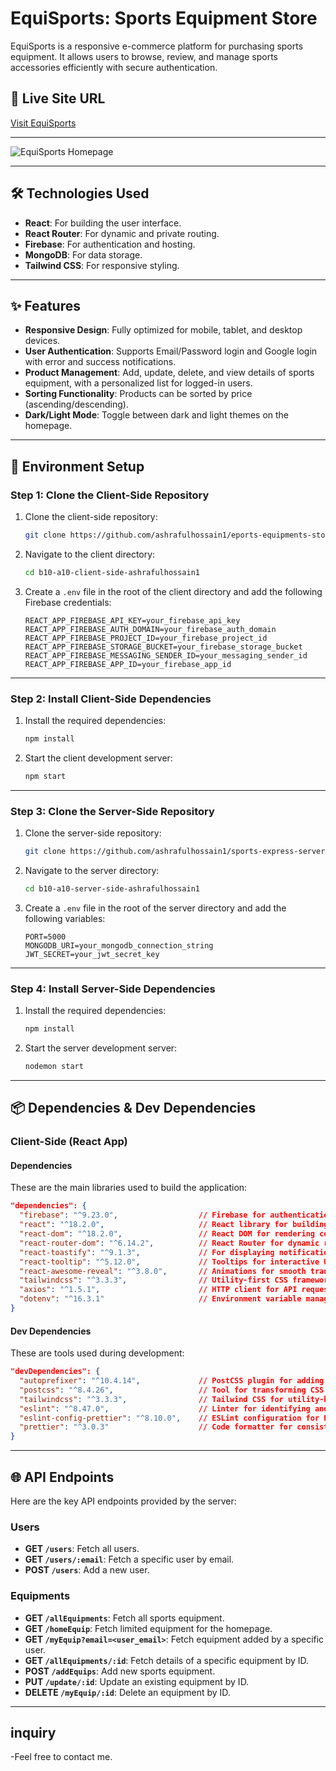# **EquiSports: Sports Equipment Store**

EquiSports is a responsive e-commerce platform for purchasing sports equipment. It allows users to browse, review, and manage sports accessories efficiently with secure authentication.

## 🚀 Live Site URL
[Visit EquiSports](https://sports-express-961ff.web.app)

---

![EquiSports Homepage](https://i.ibb.co.com/pj2pr3fb/Fire-Shot-Capture-033-Home-Sport-Equip-sports-express-961ff-web-app.png)

---

## 🛠️ Technologies Used
- **React**: For building the user interface.
- **React Router**: For dynamic and private routing.
- **Firebase**: For authentication and hosting.
- **MongoDB**: For data storage.
- **Tailwind CSS**: For responsive styling.

---

## ✨ Features
- **Responsive Design**: Fully optimized for mobile, tablet, and desktop devices.
- **User Authentication**: Supports Email/Password login and Google login with error and success notifications.
- **Product Management**: Add, update, delete, and view details of sports equipment, with a personalized list for logged-in users.
- **Sorting Functionality**: Products can be sorted by price (ascending/descending).
- **Dark/Light Mode**: Toggle between dark and light themes on the homepage.
---

## 🔧 Environment Setup

### **Step 1: Clone the Client-Side Repository**
1. Clone the client-side repository:
   ```bash
   git clone https://github.com/ashrafulhossain1/eports-equipments-store
   ```

2. Navigate to the client directory:
   ```bash
   cd b10-a10-client-side-ashrafulhossain1
   ```

3. Create a `.env` file in the root of the client directory and add the following Firebase credentials:
   ```env
   REACT_APP_FIREBASE_API_KEY=your_firebase_api_key
   REACT_APP_FIREBASE_AUTH_DOMAIN=your_firebase_auth_domain
   REACT_APP_FIREBASE_PROJECT_ID=your_firebase_project_id
   REACT_APP_FIREBASE_STORAGE_BUCKET=your_firebase_storage_bucket
   REACT_APP_FIREBASE_MESSAGING_SENDER_ID=your_messaging_sender_id
   REACT_APP_FIREBASE_APP_ID=your_firebase_app_id
   ```

---

### **Step 2: Install Client-Side Dependencies**
1. Install the required dependencies:
   ```bash
   npm install
   ```

2. Start the client development server:
   ```bash
   npm start
   ```

---

### **Step 3: Clone the Server-Side Repository**
1. Clone the server-side repository:
   ```bash
   git clone https://github.com/ashrafulhossain1/sports-express-server
   ```

2. Navigate to the server directory:
   ```bash
   cd b10-a10-server-side-ashrafulhossain1
   ```

3. Create a `.env` file in the root of the server directory and add the following variables:
   ```env
   PORT=5000
   MONGODB_URI=your_mongodb_connection_string
   JWT_SECRET=your_jwt_secret_key
   ```

---

### **Step 4: Install Server-Side Dependencies**
1. Install the required dependencies:
   ```bash
   npm install
   ```

2. Start the server development server:
   ```bash
   nodemon start
   ```

---

## 📦 Dependencies & Dev Dependencies

### **Client-Side (React App)**

#### **Dependencies**
These are the main libraries used to build the application:

```json
"dependencies": {
  "firebase": "^9.23.0",                  // Firebase for authentication and hosting
  "react": "^18.2.0",                     // React library for building the UI
  "react-dom": "^18.2.0",                 // React DOM for rendering components
  "react-router-dom": "^6.14.2",          // React Router for dynamic routing
  "react-toastify": "^9.1.3",             // For displaying notifications (e.g., success/error messages)
  "react-tooltip": "^5.12.0",             // Tooltips for interactive UI elements
  "react-awesome-reveal": "^3.8.0",       // Animations for smooth transitions
  "tailwindcss": "^3.3.3",                // Utility-first CSS framework for styling
  "axios": "^1.5.1",                      // HTTP client for API requests
  "dotenv": "^16.3.1"                     // Environment variable management
}
```

#### **Dev Dependencies**
These are tools used during development:

```json
"devDependencies": {
  "autoprefixer": "^10.4.14",             // PostCSS plugin for adding vendor prefixes
  "postcss": "^8.4.26",                   // Tool for transforming CSS
  "tailwindcss": "^3.3.3",                // Tailwind CSS for utility-based styling
  "eslint": "^8.47.0",                    // Linter for identifying and fixing code issues
  "eslint-config-prettier": "^8.10.0",    // ESLint configuration for Prettier integration
  "prettier": "^3.0.3"                    // Code formatter for consistent styling
}
```

---

## 🌐 API Endpoints

Here are the key API endpoints provided by the server:

### **Users**
- **GET `/users`**: Fetch all users.
- **GET `/users/:email`**: Fetch a specific user by email.
- **POST `/users`**: Add a new user.

### **Equipments**
- **GET `/allEquipments`**: Fetch all sports equipment.
- **GET `/homeEquip`**: Fetch limited equipment for the homepage.
- **GET `/myEquip?email=<user_email>`**: Fetch equipment added by a specific user.
- **GET `/allEquipments/:id`**: Fetch details of a specific equipment by ID.
- **POST `/addEquips`**: Add new sports equipment.
- **PUT `/update/:id`**: Update an existing equipment by ID.
- **DELETE `/myEquip/:id`**: Delete an equipment by ID.

---

## inquiry
-Feel free to contact me. 

